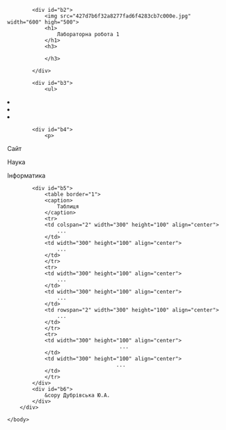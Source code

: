<!DOCTYPE HTML>
<html>
	<head>
		<meta charset="UTF-8">
		<title>Лаб. 1</title>
	</head>
	<body>
		<div id="b1">
		
			<div id="b2">
				<img src="427d7b6f32a8277fad6f4283cb7c000e.jpg" width="600" high="500">
				<h1>
					Лабораторна робота 1
				</h1>
				<h3>
					
				</h3>
				
			</div>
			
			<div id="b3">
				<ul>
<li><a href="https://yuliadubrivskaya.github.io/Xranilishe/"></a></li>
<li><a href="https://drive.google.com/open?id=1YrTP1KmWL3VVvFj4DlhHDY8I0pZ9Uq4MPIK6twxQDUI"></a></li>
<li><a href="https://drive.google.com/open?id=1ebQv6WWjoW8MdL4lxAdBA9kaBEwb2XqJ"></a></li>
			</div>
			
			<div id="b4">
				<p>
Сайт
				</p>
				<p>
Наука
				</p>
				<p>
Інформатика
				</p>
			</div>
			
			<div id="b5">
				<table border="1">
				<caption>
					Таблиця
				</caption>
				<tr>
				<td colspan="2" width="300" height="100" align="center">
					...
				</td>
				<td width="300" height="100" align="center">
					...
				</td>
				</tr>
				<tr>
				<td width="300" height="100" align="center">
					...
				</td>
				<td width="300" height="100" align="center">
					...
				</td>
				<td rowspan="2" width="300" height="100" align="center">
					...
				</td>
				</tr>
				<tr>
				<td width="300" height="100" align="center">
                                        ...
				</td>
				<td width="300" height="100" align="center">
                                       ...
				</td>
				</tr>
			</div>
			<div id="b6">
				&copy Дубрівська Ю.А.
			</div>
		</div>
		
	</body>
</html>

